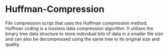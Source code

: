# Huffman-Compression
File compression script that uses the Huffman compression method. Huffman coding is a lossless data compression algorithm. It utilizes the binary tree data structure to store individual bits of data in a smaller file size and can also be decompressed using the same tree to its original size and quality.
